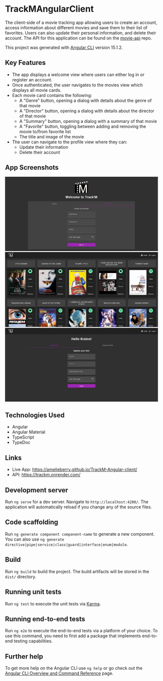 # TrackMAngularClient

The client-side of a movie tracking app allowing users to create an account, access information about different movies and save them to their list of favorites. Users can also update their personal information, and delete their account. The API for this application can be found on the [movie-api](https://github.com/amelieberry/movie-api) repo.

This project was generated with [Angular CLI](https://github.com/angular/angular-cli) version 15.1.2.

## Key Features

* The app displays a welcome view where users can either log in or register an account.
* Once authenticated, the user navigates to the movies view which displays all movie cards.
* Each movie card contains the following:
  - A "Genre" button, opening a dialog with details about the genre of that movie
  - A "Director" button, opening a dialog with details about the director of that movie
  - A "Summary" button, opening a dialog with a summary of that movie
  - A "Favorite" button, toggling between adding and removing the movie to/from favorite list
  - The title and image of the movie
* The user can navigate to the profile view where they can:
  - Update their information
  - Delete their account

## App Screenshots

![A screenshot of the welcome page](./src/assets/welcome-view-capture.JPG)
![A screenshot of the movies page](./src/assets/movies-view-capture.JPG)
![A screenshot of the profile page](./src/assets/profile-view-capture.JPG)

## Technologies Used

* Angular
* Angular Material
* TypeScript
* TypeDoc

## Links
* Live App: https://amelieberry.github.io/TrackM-Angular-client/
* API: https://trackm.onrender.com/

## Development server

Run `ng serve` for a dev server. Navigate to `http://localhost:4200/`. The application will automatically reload if you change any of the source files.

## Code scaffolding

Run `ng generate component component-name` to generate a new component. You can also use `ng generate directive|pipe|service|class|guard|interface|enum|module`.

## Build

Run `ng build` to build the project. The build artifacts will be stored in the `dist/` directory.

## Running unit tests

Run `ng test` to execute the unit tests via [Karma](https://karma-runner.github.io).

## Running end-to-end tests

Run `ng e2e` to execute the end-to-end tests via a platform of your choice. To use this command, you need to first add a package that implements end-to-end testing capabilities.

## Further help

To get more help on the Angular CLI use `ng help` or go check out the [Angular CLI Overview and Command Reference](https://angular.io/cli) page.
